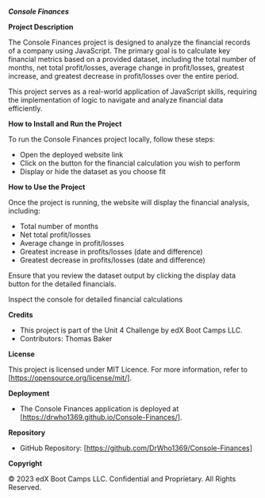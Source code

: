 ***Console Finances***

**Project Description**

   The Console Finances project is designed to analyze the financial records of a company using JavaScript. The primary goal is to calculate key financial metrics based on a provided dataset, including the total number of months, net total profit/losses, average change in profit/losses, greatest increase, and greatest decrease in profit/losses over the entire period.

   This project serves as a real-world application of JavaScript skills, requiring the implementation of logic to navigate and analyze financial data efficiently.

**How to Install and Run the Project**

   To run the Console Finances project locally, follow these steps:

   - Open the deployed website link
   - Click on the button for the financial calculation you wish to perform
   - Display or hide the dataset as you choose fit
   
**How to Use the Project**

   Once the project is running, the website will display the financial analysis, including:
   - Total number of months
   - Net total profit/losses
   - Average change in profit/losses
   - Greatest increase in profits/losses (date and difference)
   - Greatest decrease in profits/losses (date and difference)

   Ensure that you review the dataset output by clicking the display data button for the detailed financials.

   Inspect the console for detailed financial calculations

**Credits**

   - This project is part of the Unit 4 Challenge by edX Boot Camps LLC.
   - Contributors: Thomas Baker

**License**

   This project is licensed under MIT Licence. For more information, refer to [https://opensource.org/license/mit/].

**Deployment**

- The Console Finances application is deployed at [https://drwho1369.github.io/Console-Finances/].

**Repository**

- GitHub Repository: [https://github.com/DrWho1369/Console-Finances]

**Copyright**

© 2023 edX Boot Camps LLC. Confidential and Proprietary. All Rights Reserved.
